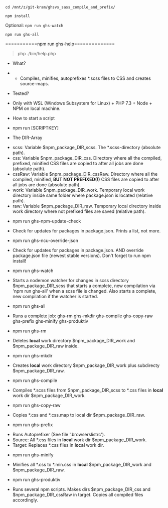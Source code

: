 `cd /mnt/z/git-kram/ghsvs_sass_compile_and_prefix/`

`npm install`

Optional: `npm run ghs-watch`

`npm run ghs-all`

===========npm run ghs-help==============
> php ./bin/help.php

* What?
* * Compiles, minifies, autoprefixes *.scss files to CSS and creates source-maps.

* Tested?
- Only with WSL (Windows Subsystem for Linux) + PHP 7.3 + Node + NPM on local machine.

* How to start a script
- npm run [SCRIPTKEY]

* The DIR-Array
- scss: Variable $npm_package_DIR_scss. The *.scss-directory (absolute path).
- css: Variable $npm_package_DIR_css. Directory where all the compiled, prefixed, minified CSS files are copied to after all jobs are done (absolute path).
- cssRaw: Variable $npm_package_DIR_cssRaw. Directory where all the compiled, minified, **BUT NOT PREFIXED(!)** CSS files are copied to after all jobs are done (absolute path).
- work: Variable $npm_package_DIR_work. Temporary local work directory inside same folder where package.json is located (relative path).
- raw: Variable $npm_package_DIR_raw. Temporary local directory inside work directory where not prefixed files are saved (relative path).

* npm run ghs-npm-update-check
- Check for updates for packages in package.json. Prints a list, not more.

* npm run ghs-ncu-override-json
- Check for updates for packages in package.json. AND override package.json file (newest stable versions). Don't forget to run npm install!

* npm run ghs-watch
- Starts a nodemon watcher for changes in scss directory $npm_package_DIR_scss that starts a complete, new compilation via 'npm run ghs-all' when a scss file is changed. Also starts a complete, new compilation if the watcher is started.

* npm run ghs-all
- Runs a complete job: ghs-rm ghs-mkdir ghs-compile ghs-copy-raw ghs-prefix ghs-minify ghs-produktiv

* npm run ghs-rm
- Deletes **local** work directory $npm_package_DIR_work and $npm_package_DIR_raw inside.

* npm run ghs-mkdir
- Creates **local** work directory $npm_package_DIR_work plus subdirecty $npm_package_DIR_raw.

* npm run ghs-compile
- Compiles *.scss files from $npm_package_DIR_scss to *.css files in **local** work dir $npm_package_DIR_work.

* npm run ghs-copy-raw
- Copies *.css and *.css.map to local dir $npm_package_DIR_raw.

* npm run ghs-prefix
- Runs Autoprefixer (See file '.browserslistrc'). 
- Source: All *.css files in **local** work dir $npm_package_DIR_work. 
- Target: Replaces *.css files in **local** work dir.

* npm run ghs-minify
- Minifies all *.css to *.min.css in **local** $npm_package_DIR_work and $npm_package_DIR_raw.

* npm run ghs-produktiv
- Runs several npm scripts. Makes dirs $npm_package_DIR_css and $npm_package_DIR_cssRaw in target. Copies all compiled files accordingly.

